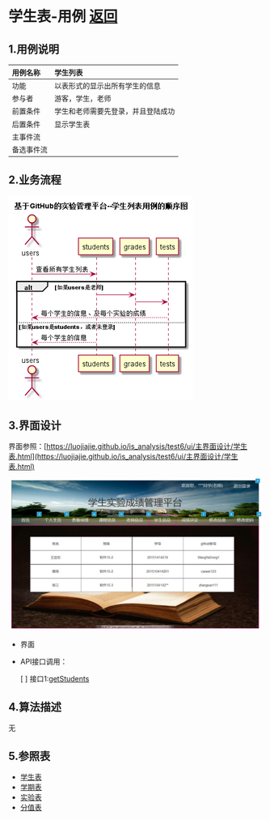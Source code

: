 # 学生表-用例 [返回](../README.md)

## 1.用例说明

| 用例名称   | 学生列表                           |
| :--------- | :--------------------------------- |
| 功能       | 以表形式的显示出所有学生的信息     |
| 参与者     | 游客，学生，老师                   |
| 前置条件   | 学生和老师需要先登录，并且登陆成功 |
| 后置条件   | 显示学生表                         |
| 主事件流   |                                    |
| 备选事件流 |                                    |

## 2.业务流程

![学生列表](./图片/学生列表.png)

## 3.界面设计

界面参照：[https://luojiajie.github.io/is_analysis/test6/ui/主界面设计/学生表.html](https://luojiajie.github.io/is_analysis/test6/ui/主界面设计/学生表.html)

![](../ui/学生信息.jpg)

- 界面
- API接口调用：

	 [ ] 	 接口1:[getStudents](../接口/getStudents.md)

## 4.算法描述

无

## 5.参照表

- [学生表](../数据库设计.md)
- [学期表](../数据库设计.md)
- [实验表](../数据库设计.md)
- [分值表](../数据库设计.md)

